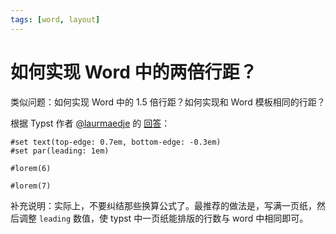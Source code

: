 ```yaml
---
tags: [word, layout]
---
```

# 如何实现 Word 中的两倍行距？

类似问题：如何实现 Word 中的 1.5 倍行距？如何实现和 Word 模板相同的行距？

根据 Typst 作者 [@laurmaedje](https://github.com/laurmaedje) 的 [回答](https://github.com/typst/typst/issues/106#issuecomment-2041051807)：

```typst
#set text(top-edge: 0.7em, bottom-edge: -0.3em)
#set par(leading: 1em)

#lorem(6)

#lorem(7)
```

补充说明：实际上，不要纠结那些换算公式了。最推荐的做法是，写满一页纸，然后调整 `leading` 数值，使 typst 中一页纸能排版的行数与 word 中相同即可。
